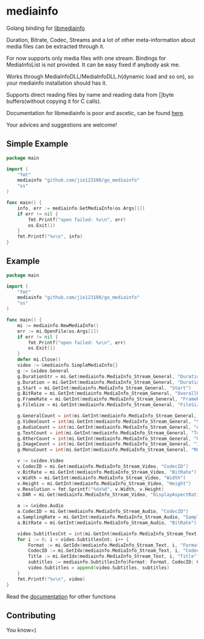 # mediainfo
Golang binding for [libmediainfo](https://mediaarea.net/en/MediaInfo)

Duration, Bitrate, Codec, Streams and a lot of other meta-information about media files can be extracted through it.

For now supports only media files with one stream. Bindings for MediaInfoList is not provided. It can be easy fixed if anybody ask me.

Works through MediaInfoDLL/MediaInfoDLL.h(dynamic load and so on), so your mediainfo installation should has it.

Supports direct reading files by name and reading data from []byte buffers(without copying it for C calls).

Documentation for libmediainfo is poor and ascetic, can be found [here](https://mediaarea.net/en/MediaInfo/Support/SDK).

Your advices and suggestions are welcome!

## Simple Example
```go
package main

import (
    "fmt"
    mediainfo "github.com/jie123108/go_mediainfo"
    "os"
)

func main() {
    info, err := mediainfo.GetMediaInfo(os.Args[1])
    if err != nil {
        fmt.Printf("open failed: %v\n", err)
        os.Exit(1)
    }
    fmt.Printf("%v\n", info)
}
```

## Example 
```go
package main

import (
    "fmt"
    mediainfo "github.com/jie123108/go_mediainfo"
    "os"
)

func main() {
    mi := mediainfo.NewMediaInfo()
    err := mi.OpenFile(os.Args[1])
    if err != nil {
        fmt.Printf("open failed: %v\n", err)
        os.Exit(1)
    }
    defer mi.Close()
    video := &mediainfo.SimpleMediaInfo{}
    g := &video.General
    g.DurationStr = mi.Get(mediainfo.MediaInfo_Stream_General, "Duration/String3")
    g.Duration = mi.GetInt(mediainfo.MediaInfo_Stream_General, "Duration")
    g.Start = mi.GetInt(mediainfo.MediaInfo_Stream_General, "Start")
    g.BitRate = mi.GetInt(mediainfo.MediaInfo_Stream_General, "OverallBitRate")
    g.FrameRate = mi.GetInt(mediainfo.MediaInfo_Stream_General, "FrameRate")
    g.FileSize = mi.GetInt(mediainfo.MediaInfo_Stream_General, "FileSize")

    g.GeneralCount = int(mi.GetInt(mediainfo.MediaInfo_Stream_General, "GeneralCount"))
    g.VideoCount = int(mi.GetInt(mediainfo.MediaInfo_Stream_General, "VideoCount"))
    g.AudioCount = int(mi.GetInt(mediainfo.MediaInfo_Stream_General, "AudioCount"))
    g.TextCount = int(mi.GetInt(mediainfo.MediaInfo_Stream_General, "TextCount"))
    g.OtherCount = int(mi.GetInt(mediainfo.MediaInfo_Stream_General, "OtherCount"))
    g.ImageCount = int(mi.GetInt(mediainfo.MediaInfo_Stream_General, "ImageCount"))
    g.MenuCount = int(mi.GetInt(mediainfo.MediaInfo_Stream_General, "MenuCount"))

    v := &video.Video
    v.CodecID = mi.Get(mediainfo.MediaInfo_Stream_Video, "CodecID")
    v.BitRate = mi.GetInt(mediainfo.MediaInfo_Stream_Video, "BitRate")
    v.Width = mi.GetInt(mediainfo.MediaInfo_Stream_Video, "Width")
    v.Height = mi.GetInt(mediainfo.MediaInfo_Stream_Video, "Height")
    v.Resolution = fmt.Sprintf("%dx%d", v.Width, v.Height)
    v.DAR = mi.Get(mediainfo.MediaInfo_Stream_Video, "DisplayAspectRatio/String")

    a := &video.Audio
    a.CodecID = mi.Get(mediainfo.MediaInfo_Stream_Audio, "CodecID")
    a.SamplingRate = mi.GetInt(mediainfo.MediaInfo_Stream_Audio, "SamplingRate")
    a.BitRate = mi.GetInt(mediainfo.MediaInfo_Stream_Audio, "BitRate")

    video.SubtitlesCnt = int(mi.GetInt(mediainfo.MediaInfo_Stream_Text, "StreamCount"))
    for i := 0; i < video.SubtitlesCnt; i++ {
        Format := mi.GetIdx(mediainfo.MediaInfo_Stream_Text, i, "Format")
        CodecID := mi.GetIdx(mediainfo.MediaInfo_Stream_Text, i, "CodecID")
        Title := mi.GetIdx(mediainfo.MediaInfo_Stream_Text, i, "Title")
        subtitles := mediainfo.SubtitlesInfo{Format: Format, CodecID: CodecID, Title: Title}
        video.Subtitles = append(video.Subtitles, subtitles)
    }
    fmt.Printf("%v\n", video)
}

```

Read the [documentation](https://godoc.org/github.com/zhulik/go_mediainfo) for other functions

## Contributing
You know=)